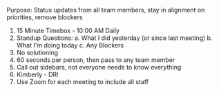 Purpose:
Status updates from all team members, stay in alignment on priorities, remove blockers

1. 15 Minute Timebox - 10:00 AM Daily
1. Standup Questions: 
      a. What I did yesterday (or since last meeting)
      b. What I'm doing today
      c. Any Blockers
1. No solutioning
1. 60 seconds per person, then pass to any team member
1. Call out sidebars, not everyone needs to know everything
1. Kimberly - DRI
1. Use Zoom for each meeting to include all staff



